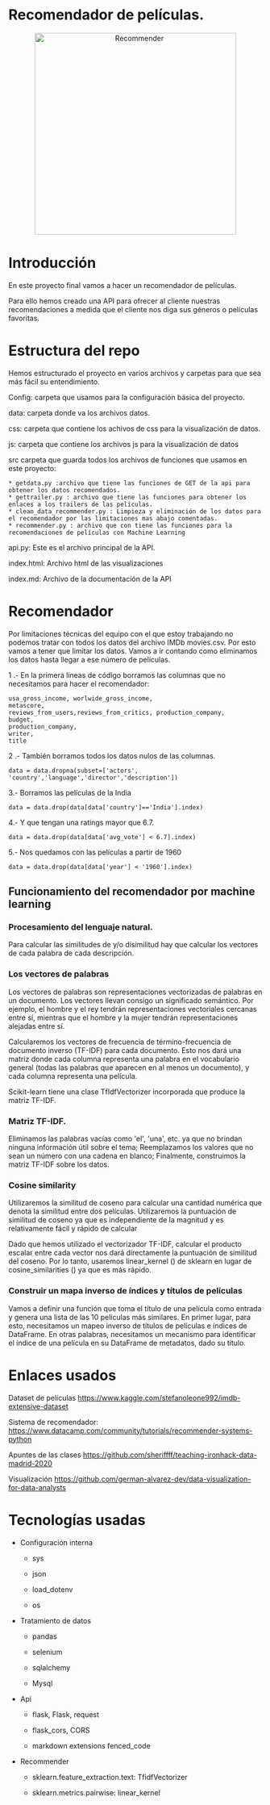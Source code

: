 # Recomendador de películas.

<div align="center">
  <a href="default.asp">
    <img src="https://portugalinews.eu/wp-content/uploads/2018/09/film.jpg" alt="Recommender" style="width:400px;height:400px;", aling = "center">
  </a>
</div>

# Introducción 
  En este proyecto final vamos a hacer un recomendador de películas.

  Para ello hemos creado una API para ofrecer al cliente nuestras recomendaciones a medida que el cliente nos diga sus géneros o películas favoritas. 

# Estructura del repo
  Hemos estructurado el proyecto en varios archivos y carpetas para que sea más fácil su entendimiento.

  Config: carpeta que usamos para la configuración básica del proyecto.

  data:  carpeta donde va los archivos datos.
  
  css: carpeta que contiene los achivos de css para la visualización de datos.

  js: carpeta que contiene los archivos js para la visualización de datos


  src carpeta que guarda todos los archivos de funciones que usamos en este proyecto:
    
    * getdata.py :archivo que tiene las funciones de GET de la api para obtener los datos recomendados.
    * gettrailer.py : archivo que tiene las funciones para obtener los enlaces a los trailers de las películas.
    * clean_data_recommender.py : Limpieza y eliminación de los datos para el recomendador por las limitaciones mas abajo comentadas.
    * recommender.py : archivo que con tiene las funciones para la recomendaciones de películas con Machine Learning



api.py: Este es el archivo principal de la API.

index.html: Archivo html de las visualizaciones

index.md: Archivo de la documentación de la API

# Recomendador
Por limitaciones técnicas del equipo con el que estoy trabajando no podemos tratar con todos los datos del archivo IMDb movies.csv. Por esto vamos a tener que limitar los datos. 
Vamos a ir contando como eliminamos los datos hasta llegar a ese número de películas. 

1 .- En la primera líneas de código borramos las columnas que no necesitamos para hacer el recomendador:  
~~~
usa_gross_income, worlwide_gross_income,
metascore,
reviews_from_users,reviews_from_critics, production_company,
budget,
production_company,
writer,
title
~~~

2 .- También borramos todos los datos nulos de las columnas. 
~~~
data = data.dropna(subset=['actors', 'country','language','director','description'])
~~~

3.- Borramos las películas de la India 
~~~
data = data.drop(data[data['country']=='India'].index)
~~~

4.- Y  que tengan una ratings mayor que 6.7.
~~~
data = data.drop(data[data['avg_vote'] < 6.7].index)

~~~
5.- Nos quedamos con las películas a partir de 1960
~~~
data = data.drop(data[data['year'] < '1960'].index)
~~~

## Funcionamiento del recomendador por machine learning

### Procesamiento del lenguaje natural. 
 Para calcular las similitudes de y/o disimilitud hay que calcular los vectores de cada palabra de cada descripción. 
 

### Los vectores de palabras

Los vectores de palabras son representaciones vectorizadas de palabras en un documento. 
Los vectores llevan consigo un significado semántico. Por ejemplo, el hombre y el rey tendrán representaciones vectoriales cercanas entre sí, mientras que el hombre y la mujer tendrán representaciones alejadas entre sí.

Calcularemos los vectores de frecuencia de término-frecuencia de documento inverso (TF-IDF) para cada documento. Esto nos dará una matriz donde cada columna representa una palabra en el vocabulario general (todas las palabras que aparecen en al menos un documento), y cada columna representa una película.

Scikit-learn tiene una clase TfIdfVectorizer incorporada que produce la matriz TF-IDF.

### Matriz TF-IDF.
Eliminamos las palabras vacías como 'el', 'una', etc. ya que no brindan ninguna información útil sobre el tema;
Reemplazamos los valores que no sean un número con una cadena en blanco;
Finalmente, construimos la matriz TF-IDF sobre los datos.

### Cosine similarity 
Utilizaremos la similitud de coseno para calcular una cantidad numérica que denota la similitud entre dos películas.
Utilizaremos la puntuación de similitud de coseno ya que es independiente de la magnitud y es relativamente fácil y rápido de calcular

Dado que hemos utilizado el vectorizador TF-IDF, calcular el producto escalar entre cada vector nos dará directamente la puntuación de similitud del coseno. Por lo tanto, usaremos linear_kernel () de sklearn en lugar de cosine_similarities () ya que es más rápido.

### Construir un mapa inverso de índices y títulos de películas
Vamos a definir una función que toma el título de una película como entrada y genera una lista de las 10 películas más similares. 
En primer lugar, para esto, necesitamos un mapeo inverso de títulos de películas e índices de DataFrame. En otras palabras, necesitamos un mecanismo para identificar el índice de una película en su DataFrame de metadatos, dado su título.


# Enlaces usados
Dataset de películas https://www.kaggle.com/stefanoleone992/imdb-extensive-dataset

Sistema de recomendador: https://www.datacamp.com/community/tutorials/recommender-systems-python

Apuntes de las clases https://github.com/sheriffff/teaching-ironhack-data-madrid-2020

Visualización https://github.com/german-alvarez-dev/data-visualization-for-data-analysts

# Tecnologías usadas

* Configuración interna

    - sys

    - json

    - load_dotenv

    - os

* Tratamiento de datos

    - pandas

    - selenium

    - sqlalchemy

    - Mysql

* Api

    - flask, Flask, request

    - flask_cors, CORS

    - markdown extensions fenced_code

* Recommender
    - sklearn.feature_extraction.text:  TfidfVectorizer

    - sklearn.metrics.pairwise:  linear_kernel
